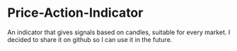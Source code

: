 # Price-Action-Indicator
An indicator that gives signals based on candles, suitable for every market. I decided to share it on github so I can use it in the future.
